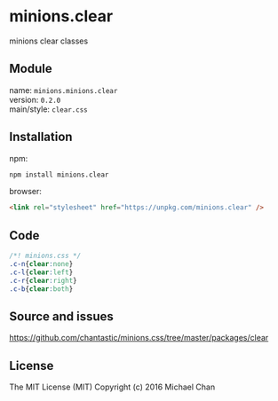 # minions.clear
minions clear classes

## Module
name: `minions.minions.clear`  
version: `0.2.0`  
main/style: `clear.css`  

## Installation
npm:
```bash
npm install minions.clear
```

browser:
```html
<link rel="stylesheet" href="https://unpkg.com/minions.clear" />
```

## Code
```css
/*! minions.css */
.c-n{clear:none}
.c-l{clear:left}
.c-r{clear:right}
.c-b{clear:both}

```

## Source and issues

https://github.com/chantastic/minions.css/tree/master/packages/clear

## License

The MIT License (MIT)
Copyright (c) 2016 Michael Chan